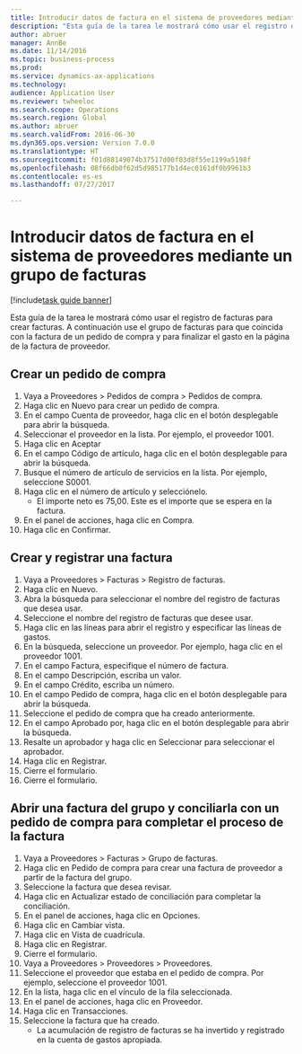 ```yaml
--- 
title: Introducir datos de factura en el sistema de proveedores mediante un grupo de facturas
description: "Esta guía de la tarea le mostrará cómo usar el registro de facturas para crear facturas."
author: abruer
manager: AnnBe
ms.date: 11/14/2016
ms.topic: business-process
ms.prod: 
ms.service: dynamics-ax-applications
ms.technology: 
audience: Application User
ms.reviewer: twheeloc
ms.search.scope: Operations
ms.search.region: Global
ms.author: abruer
ms.search.validFrom: 2016-06-30
ms.dyn365.ops.version: Version 7.0.0
ms.translationtype: HT
ms.sourcegitcommit: f01d88149074b37517d00f03d8f55e1199a5198f
ms.openlocfilehash: 08f66db0f62d5d985177b1d4ec0161df0b9961b3
ms.contentlocale: es-es
ms.lasthandoff: 07/27/2017

---
```

# <a name="key-invoice-data-into-the-ap-system-using-invoice-pool"></a>Introducir datos de factura en el sistema de proveedores mediante un grupo de facturas

[!include[task guide banner](../../includes/task-guide-banner.md)]

Esta guía de la tarea le mostrará cómo usar el registro de facturas para crear facturas.  A continuación use el grupo de facturas para que coincida con la factura de un pedido de compra y para finalizar el gasto en la página de la factura de proveedor.


## <a name="create-a-purchase-order"></a>Crear un pedido de compra
1. Vaya a Proveedores > Pedidos de compra > Pedidos de compra.
2. Haga clic en Nuevo para crear un pedido de compra.
3. En el campo Cuenta de proveedor, haga clic en el botón desplegable para abrir la búsqueda.
4. Seleccionar el proveedor en la lista. Por ejemplo, el proveedor 1001.
5. Haga clic en Aceptar
6. En el campo Código de artículo, haga clic en el botón desplegable para abrir la búsqueda.
7. Busque el número de artículo de servicios en la lista. Por ejemplo, seleccione S0001.
8. Haga clic en el número de artículo y selecciónelo.
    * El importe neto es 75,00.  Este es el importe que se espera en la factura.  
9. En el panel de acciones, haga clic en Compra.
10. Haga clic en Confirmar.

## <a name="create-and-post-and-invoice"></a>Crear y registrar una factura
1. Vaya a Proveedores > Facturas > Registro de facturas.
2. Haga clic en Nuevo.
3. Abra la búsqueda para seleccionar el nombre del registro de facturas que desea usar.
4. Seleccione el nombre del registro de facturas que desee usar.
5. Haga clic en las líneas para abrir el registro y especificar las líneas de gastos.
6. En la búsqueda, seleccione un proveedor. Por ejemplo, haga clic en el proveedor 1001.
7. En el campo Factura, especifique el número de factura.
8. En el campo Descripción, escriba un valor.
9. En el campo Crédito, escriba un número.
10. En el campo Pedido de compra, haga clic en el botón desplegable para abrir la búsqueda.
11. Seleccione el pedido de compra que ha creado anteriormente.
12. En el campo Aprobado por, haga clic en el botón desplegable para abrir la búsqueda.
13. Resalte un aprobador y haga clic en Seleccionar para seleccionar el aprobador.
14. Haga clic en Registrar.
15. Cierre el formulario.
16. Cierre el formulario.

## <a name="open-an-invoice-from-the-pool-and-match-it-to-a-purchase-order-to-complete-the-invoice-process"></a>Abrir una factura del grupo y conciliarla con un pedido de compra para completar el proceso de la factura
1. Vaya a Proveedores > Facturas > Grupo de facturas.
2. Haga clic en Pedido de compra para crear una factura de proveedor a partir de la factura del grupo.
3. Seleccione la factura que desea revisar.
4. Haga clic en Actualizar estado de conciliación para completar la conciliación.
5. En el panel de acciones, haga clic en Opciones.
6. Haga clic en Cambiar vista.
7. Haga clic en Vista de cuadrícula.
8. Haga clic en Registrar.
9. Cierre el formulario.
10. Vaya a Proveedores > Proveedores > Proveedores.
11. Seleccione el proveedor que estaba en el pedido de compra. Por ejemplo, seleccione el proveedor 1001.
12. En la lista, haga clic en el vínculo de la fila seleccionada.
13. En el panel de acciones, haga clic en Proveedor.
14. Haga clic en Transacciones.
15. Seleccione la factura que ha creado.
    * La acumulación de registro de facturas se ha invertido y registrado en la cuenta de gastos apropiada.  


